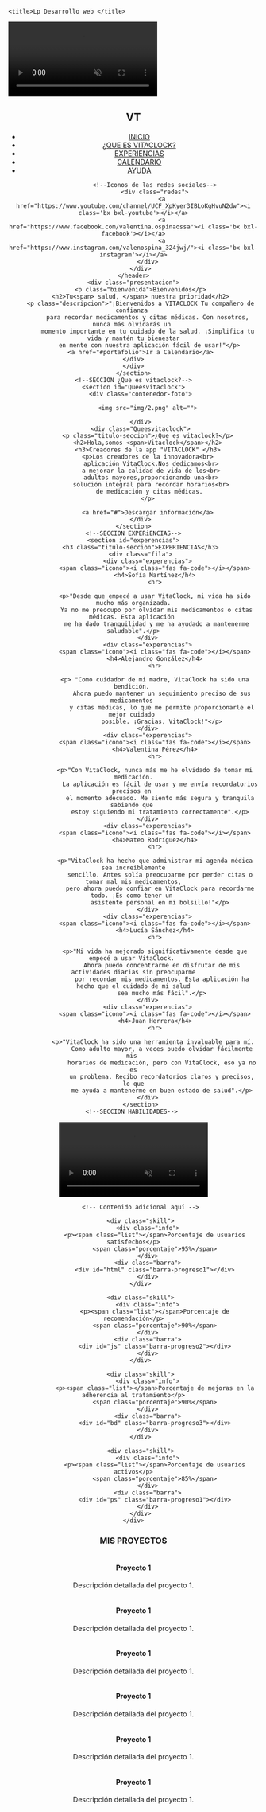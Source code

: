 <html lang="en">
<head>
    <meta charset="UTF-8">
    <meta http-equiv="X-UA-Compatible" content="IE=edge">
    <meta name="viewport" content="width=device-width, initial-scale=1.0">
    <link href='https://unpkg.com/boxicons@2.1.4/css/boxicons.min.css' rel='stylesheet'>
    <link href="https://cdnjs.cloudflare.com/ajax/libs/font-awesome/5.15.4/css/all.min.css" rel="stylesheet">
    <link rel="stylesheet" href="style.css">

    <title>Lp Desarrollo web </title>
</head>
<body>
    <!--SECCION INICIO-->
    <section id="inicio">
        <video autoplay muted loop>
            <source src="video/3.mp4" type="video/mp4"> <!-- Agrega la ruta de tu video aquí -->
            <!-- También puedes agregar otros formatos de video para compatibilidad con diferentes navegadores -->
            Tu navegador no soporta el elemento de video.
        </video>
        <div class="contenido">
            <header>
                <div class="contenido-header">
                <h1>VT</h1>
                <nav id="nav" class="">
                    <ul id="links">
                        <li><a href="#inicio" class="seleccionado">INICIO</a></li>
                        <li><a href="#Queesvitaclock">¿QUE ES VITACLOCK?</a></li>
                        <li><a href="#experencias">EXPERIENCIAS</a></li>
                        <li><a href="#calendarios">CALENDARIO</a></li>
                        <li><a href="#ayuda">AYUDA</a></li>
                    </ul>
                </nav>
                <!--Iconos del menu responsive-->
                <div id="icono-nav">
                    <i class="fa-solid fa-bars"></i>
                </div>

                <!--Iconos de las redes sociales-->
                <div class="redes">
                    <a href="https://www.youtube.com/channel/UCF_XpKyer3IBLoKgHvuN2dw"><i class='bx bxl-youtube'></i></a>
                    <a href="https://www.facebook.com/valentina.ospinaossa"><i class='bx bxl-facebook'></i></a>
                    <a href="https://www.instagram.com/valenospina_324jwj/"><i class='bx bxl-instagram'></i></a>
            </div>
        </div>
    </header>
    <div class="presentacion">
        <p class="bienvenida">Bienvenidos</p>
        <h2>Tu<span> salud, </span> nuestra prioridad</h2>
        <p class="descripcion">"¡Bienvenidos a VITACLOCK Tu compañero de confianza 
            para recordar medicamentos y citas médicas. Con nosotros, nunca más olvidarás un 
            momento importante en tu cuidado de la salud. ¡Simplifica tu vida y mantén tu bienestar
             en mente con nuestra aplicación fácil de usar!"</p>
        <a href="#portafolio">Ir a Calendario</a>
    </div>
    </div>
    </section>
    <!--SECCION ¿Que es vitaclock?-->
    <section id="Queesvitaclock">
        <div class="contenedor-foto">
            
            <img src="img/2.png" alt="">
        
        </div>
        <div class="Queesvitaclock">
            <p class="titulo-seccion">¿Que es vitaclock?</p>
            <h2>Hola,somos <span>Vitaclock</span></h2>
            <h3>Creadores de la app "VITACLOCK" </h3>
            <p>Los creadores de la innovadora<br>
              aplicación VitaClock.Nos dedicamos<br>
              a mejorar la calidad de vida de los<br>
              adultos mayores,proporcionando una<br>
              solución integral para recordar horarios<br>
              de medicación y citas médicas. 
            </p>
            
            <a href="#">Descargar información</a>
        </div>
    </section>
    <!--SECCION EXPERiENCIAS-->
    <section id="experencias">
        <h3 class="titulo-seccion">EXPERIENCIAS</h3>
        <div class="fila">
            <div class="experencias">
                <span class="icono"><i class="fas fa-code"></i></span>
                <h4>Sofía Martínez</h4>
                <hr>
                
                <p>"Desde que empecé a usar VitaClock, mi vida ha sido mucho más organizada.
                 Ya no me preocupo por olvidar mis medicamentos o citas médicas. Esta aplicación 
                 me ha dado tranquilidad y me ha ayudado a mantenerme saludable".</p>
            </div>
            <div class="experencias">
                <span class="icono"><i class="fas fa-code"></i></span>
                <h4>Alejandro González</h4>
                <hr>
                
                <p> "Como cuidador de mi madre, VitaClock ha sido una bendición. 
                    Ahora puedo mantener un seguimiento preciso de sus medicamentos 
                    y citas médicas, lo que me permite proporcionarle el mejor cuidado 
                    posible. ¡Gracias, VitaClock!"</p>
            </div>
            <div class="experencias">
                <span class="icono"><i class="fas fa-code"></i></span>
                <h4>Valentina Pérez</h4>
                <hr>
               
                <p>"Con VitaClock, nunca más me he olvidado de tomar mi medicación.
                   La aplicación es fácil de usar y me envía recordatorios precisos en 
                   el momento adecuado. Me siento más segura y tranquila sabiendo que 
                   estoy siguiendo mi tratamiento correctamente".</p>
            </div>
            <div class="experencias">
                <span class="icono"><i class="fas fa-code"></i></span>
                <h4>Mateo Rodríguez</h4>
                <hr>
                
                <p>"VitaClock ha hecho que administrar mi agenda médica sea increíblemente
                   sencillo. Antes solía preocuparme por perder citas o tomar mal mis medicamentos,
                   pero ahora puedo confiar en VitaClock para recordarme todo. ¡Es como tener un 
                   asistente personal en mi bolsillo!"</p>
            </div>
            <div class="experencias">
                <span class="icono"><i class="fas fa-code"></i></span>
                <h4>Lucía Sánchez</h4>
                <hr>
               
                <p>"Mi vida ha mejorado significativamente desde que empecé a usar VitaClock. 
                    Ahora puedo concentrarme en disfrutar de mis actividades diarias sin preocuparme
                    por recordar mis medicamentos. Esta aplicación ha hecho que el cuidado de mi salud
                    sea mucho más fácil".</p>
            </div>
            <div class="experencias">
                <span class="icono"><i class="fas fa-code"></i></span>
                <h4>Juan Herrera</h4>
                <hr>
              
                <p>"VitaClock ha sido una herramienta invaluable para mí. 
                    Como adulto mayor, a veces puedo olvidar fácilmente mis 
                    horarios de medicación, pero con VitaClock, eso ya no es
                    un problema. Recibo recordatorios claros y precisos, lo que
                    me ayuda a mantenerme en buen estado de salud".</p>
            </div>
        </section>
     <!--SECCION HABILIDADES-->  
<div class="contenedor-skills" id="skills">
    <div class="video-container">
        <video autoplay loop muted>
            <source src="video/18.mp4" type="video/mp4">
            Tu navegador no soporta la etiqueta de video.
        </video>
        
        <!-- Contenido adicional aquí -->
                          
        <div class="skill">
            <div class="info">
                <p><span class="list"></span>Porcentaje de usuarios satisfechos</p>
                <span class="porcentaje">95%</span>
            </div>
            <div class="barra">
                <div id="html" class="barra-progreso1"></div>
            </div>
        </div>

        <div class="skill">
            <div class="info">
                <p><span class="list"></span>Porcentaje de recomendación</p>
                <span class="porcentaje">90%</span>
            </div>
            <div class="barra">
                <div id="js" class="barra-progreso2"></div>
            </div>
        </div>

        <div class="skill">
            <div class="info">
                <p><span class="list"></span>Porcentaje de mejoras en la adherencia al tratamiento</p>
                <span class="porcentaje">90%</span>
            </div>
            <div class="barra">
                <div id="bd" class="barra-progreso3"></div>
            </div>
        </div>

        <div class="skill">
            <div class="info">
                <p><span class="list"></span>Porcentaje de usuarios activos</p>
                <span class="porcentaje">85%</span>
            </div>
            <div class="barra">
                <div id="ps" class="barra-progreso1"></div>
            </div>
        </div>
    </div>
</div>
     
<!-- SECCION DE CALENDARIO -->
<section id="calendario">
    <h3 class="titulo-seccion">MIS PROYECTOS</h3>
    <div class="fila">
        <div class="proyecto">
            <div class="overlay"></div>
                <img src="img/6.jpg" alt="">
                <div class="info">
                    <h4>Proyecto 1</h4>
                    <p>Descripción detallada del proyecto 1.</p>
            </div>
        </div>
        <div class="proyecto">
            <div class="overlay"></div>
                <img src="img/9.jpg" alt="">
                <div class="info">
                    <h4>Proyecto 1</h4>
                    <p>Descripción detallada del proyecto 1.</p>
            </div>
        </div>
        <div class="proyecto">
            <div class="overlay"></div>
                <img src="img/4.jpg" alt="">
                <div class="info">
                    <h4>Proyecto 1</h4>
                    <p>Descripción detallada del proyecto 1.</p>
            </div>
        </div>
        <div class="proyecto">
            <div class="overlay"></div>
                <img src="img/3.jpg" alt="">
                <div class="info">
                    <h4>Proyecto 1</h4>
                    <p>Descripción detallada del proyecto 1.</p>
            </div>
        </div>
        <div class="proyecto">
            <div class="overlay"></div>
                <img src="img/2.jpg" alt="">
                <div class="info">
                    <h4>Proyecto 1</h4>
                    <p>Descripción detallada del proyecto 1.</p>
            </div>
        </div>
        <div class="proyecto">
            <div class="overlay"></div>
                <img src="img/1.jpg" alt="">
                <div class="info">
                    <h4>Proyecto 1</h4>
                    <p>Descripción detallada del proyecto 1.</p>
            </div>
        </div>
    </div>
</section>

</body>
</html>
